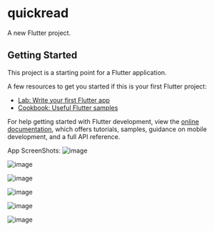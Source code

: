 # quickread

A new Flutter project.

## Getting Started

This project is a starting point for a Flutter application.

A few resources to get you started if this is your first Flutter project:

- [Lab: Write your first Flutter app](https://docs.flutter.dev/get-started/codelab)
- [Cookbook: Useful Flutter samples](https://docs.flutter.dev/cookbook)

For help getting started with Flutter development, view the
[online documentation](https://docs.flutter.dev/), which offers tutorials,
samples, guidance on mobile development, and a full API reference.

App ScreenShots:
![image](https://github.com/Pradyumna-cyber/quickread/assets/73057121/1026cf17-c4e8-4a58-a2dd-796c9ddec65d)

![image](https://github.com/Pradyumna-cyber/quickread/assets/73057121/2d4320fc-67f4-49ac-baf1-88c2c8b3749a)

![image](https://github.com/Pradyumna-cyber/quickread/assets/73057121/b61aca5c-6092-4dad-8f39-5972f8f74e20)

![image](https://github.com/Pradyumna-cyber/quickread/assets/73057121/080afcf9-b972-4d07-a3e2-ba4f086eb880)

![image](https://github.com/Pradyumna-cyber/quickread/assets/73057121/51f0ddcc-48af-4fc3-ad73-83bdf16a948c)

![image](https://github.com/Pradyumna-cyber/quickread/assets/73057121/a05f0a1d-f1ed-461e-9829-455b86b7b2d9)



